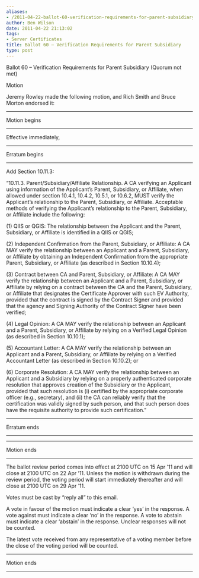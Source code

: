 ```yaml
---
aliases:
- /2011-04-22-ballot-60-verification-requirements-for-parent-subsidiary/
author: Ben Wilson
date: 2011-04-22 21:13:02
tags:
- Server Certificates
title: Ballot 60 – Verification Requirements for Parent Subsidiary
type: post
---
```


Ballot 60 – Verification Requirements for Parent Subsidiary (Quorum not met)

Motion

Jeremy Rowley made the following motion, and Rich Smith and Bruce Morton endorsed it:

______________________________________________________________________

Motion begins

______________________________________________________________________

Effective immediately,

______________________________________________________________________

Erratum begins

______________________________________________________________________

Add Section 10.11.3:

“10.11.3. Parent/Subsidiary/Affiliate Relationship. A CA verifying an Applicant using information of the Applicant’s Parent, Subsidiary, or Affiliate, when allowed under section 10.4.1, 10.4.2, 10.5.1, or 10.6.2, MUST verify the Applicant’s relationship to the Parent, Subsidiary, or Affiliate. Acceptable methods of verifying the Applicant’s relationship to the Parent, Subsidiary, or Affiliate include the following:

(1) QIIS or QGIS: The relationship between the Applicant and the Parent, Subsidiary, or Affiliate is identified in a QIIS or QGIS;

(2) Independent Confirmation from the Parent, Subsidiary, or Affiliate: A CA MAY verify the relationship between an Applicant and a Parent, Subsidiary, or Affiliate by obtaining an Independent Confirmation from the appropriate Parent, Subsidiary, or Affiliate (as described in Section 10.10.4);

(3) Contract between CA and Parent, Subsidiary, or Affiliate: A CA MAY verify the relationship between an Applicant and a Parent, Subsidiary, or Affiliate by relying on a contract between the CA and the Parent, Subsidiary, or Affiliate that designates the Certificate Approver with such EV Authority, provided that the contract is signed by the Contract Signer and provided that the agency and Signing Authority of the Contract Signer have been verified;

(4) Legal Opinion: A CA MAY verify the relationship between an Applicant and a Parent, Subsidiary, or Affiliate by relying on a Verified Legal Opinion (as described in Section 10.10.1);

(5) Accountant Letter: A CA MAY verify the relationship between an Applicant and a Parent, Subsidiary, or Affiliate by relying on a Verified Accountant Letter (as described in Section 10.10.2); or

(6) Corporate Resolution: A CA MAY verify the relationship between an Applicant and a Subsidiary by relying on a properly authenticated corporate resolution that approves creation of the Subsidiary or the Applicant, provided that such resolution is (i) certified by the appropriate corporate officer (e.g., secretary), and (ii) the CA can reliably verify that the certification was validly signed by such person, and that such person does have the requisite authority to provide such certification.”

______________________________________________________________________

Erratum ends

______________________________________________________________________

______________________________________________________________________

Motion ends

______________________________________________________________________

The ballot review period comes into effect at 2100 UTC on 15 Apr ’11 and will close at 2100 UTC on 22 Apr ’11. Unless the motion is withdrawn during the review period, the voting period will start immediately thereafter and will close at 2100 UTC on 29 Apr ’11.

Votes must be cast by “reply all” to this email.

A vote in favour of the motion must indicate a clear ‘yes’ in the response. A vote against must indicate a clear ‘no’ in the response. A vote to abstain must indicate a clear ‘abstain’ in the response. Unclear responses will not be counted.

The latest vote received from any representative of a voting member before the close of the voting period will be counted.

______________________________________________________________________

Motion ends

______________________________________________________________________